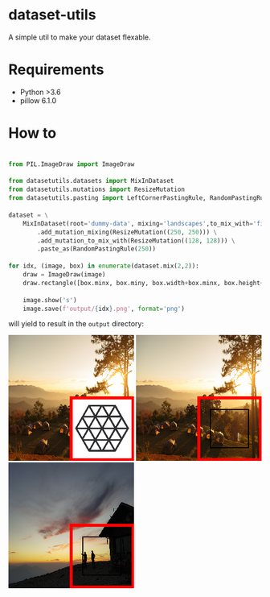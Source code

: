 # dataset-utils

A simple util to make your dataset flexable.

# Requirements
- Python >3.6
- pillow 6.1.0

# How to

```python

from PIL.ImageDraw import ImageDraw

from datasetutils.datasets import MixInDataset
from datasetutils.mutations import ResizeMutation
from datasetutils.pasting import LeftCornerPastingRule, RandomPastingRule

dataset = \
    MixInDataset(root='dummy-data', mixing='landscapes',to_mix_with='figures', logger=rootLogger) \
        .add_mutation_mixing(ResizeMutation((250, 250))) \
        .add_mutation_to_mix_with(ResizeMutation((128, 128))) \
        .paste_as(RandomPastingRule(250))

for idx, (image, box) in enumerate(dataset.mix(2,2)):
    draw = ImageDraw(image)
    draw.rectangle([box.minx, box.miny, box.width+box.minx, box.height+box.miny], width=6, outline="red")

    image.show('s')
    image.save(f'output/{idx}.png', format='png')
```

will yield to result in the `output` directory:

![output.png](output/0.png) ![output.png](output/1.png) ![output.png](output/2.png)